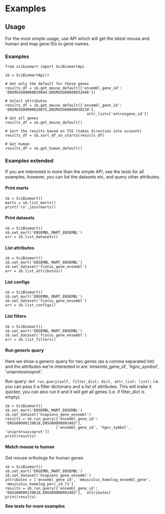 # Examples

## Usage
For the most simple usage, use API which will get the latest mouse and human and map gene IDs to gene names.

### Examples

```
from scibiomart import SciBiomartApi

sb = SciBiomartApi()

# Get only the default for those genes
results_df = sb.get_mouse_default({'ensembl_gene_id': 'ENSMUSG00000029844,ENSMUSG00000032446'})

# Select attributes
results_df = sb.get_mouse_default({'ensembl_gene_id': 'ENSMUSG00000020875,ENSMUSG00000038210'},
                                     attr_list=['entrezgene_id'])
# Get all genes
results_df = sb.get_mouse_default()

# Sort the results based on TSS (takes direction into account)
results_df = sb.sort_df_on_starts(results_df)

# Get human
results_df = sb.get_human_default()
```

### Examples extended
If you are interested in more than the simple API, see the tests for all examples, however, you can list the datasets
etc, and query other attributes.

#### Print marts
```
sb = SciBiomart()
marts = sb.list_marts()
print('\n'.join(marts))
```
#### Print datasets
```
sb = SciBiomart()
sb.set_mart('ENSEMBL_MART_ENSEMBL')
err = sb.list_datasets()
```
#### List attributes
```
sb = SciBiomart()  
sb.set_mart('ENSEMBL_MART_ENSEMBL')
sb.set_dataset('fcatus_gene_ensembl')
err = sb.list_attributes()
```
#### List configs
```
sb = SciBiomart()
sb.set_mart('ENSEMBL_MART_ENSEMBL')
sb.set_dataset('fcatus_gene_ensembl')
err = sb.list_configs()
```
#### List filters
```
sb = SciBiomart()
sb.set_mart('ENSEMBL_MART_ENSEMBL')
sb.set_dataset('fcatus_gene_ensembl')
err = sb.list_filters()
```
#### Run generic query
Here we show a generic query for two genes (as a comma separated list) and the attributes we're interested in are
'ensembl_gene_id', 'hgnc_symbol', 'uniprotswissprot'.

Run query: `def run_query(self, filter_dict: dict, attr_list: list):`
i.e. you can pass it a filter dictionary and a list of attributes. This will make it quicker, you can also run it and it 
will get all genes (i.e. if filter_dict is empty).

```
sb = SciBiomart()
sb.set_mart('ENSEMBL_MART_ENSEMBL')
sb.set_dataset('hsapiens_gene_ensembl')
results = sb.run_query({'ensembl_gene_id': 'ENSG00000139618,ENSG00000091483'},
                       ['ensembl_gene_id', 'hgnc_symbol', 'uniprotswissprot'])
print(results)
```
#### Match mouse to human
Get mouse orthologs for human genes
```
sb = SciBiomart()
sb.set_mart('ENSEMBL_MART_ENSEMBL')
sb.set_dataset('hsapiens_gene_ensembl')
attributes = ['ensembl_gene_id', 'mmusculus_homolog_ensembl_gene', 'mmusculus_homolog_perc_id_r1']
results = sb.run_query({'ensembl_gene_id': 'ENSG00000139618,ENSG00000091483'},  attributes)
print(results)
```

**See tests for more examples**

